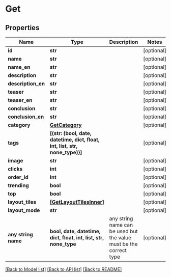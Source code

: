# Get


## Properties
Name | Type | Description | Notes
------------ | ------------- | ------------- | -------------
**id** | **str** |  | [optional] 
**name** | **str** |  | [optional] 
**name_en** | **str** |  | [optional] 
**description** | **str** |  | [optional] 
**description_en** | **str** |  | [optional] 
**teaser** | **str** |  | [optional] 
**teaser_en** | **str** |  | [optional] 
**conclusion** | **str** |  | [optional] 
**conclusion_en** | **str** |  | [optional] 
**category** | [**GetCategory**](GetCategory.md) |  | [optional] 
**tags** | **[{str: (bool, date, datetime, dict, float, int, list, str, none_type)}]** |  | [optional] 
**image** | **str** |  | [optional] 
**clicks** | **int** |  | [optional] 
**order_id** | **int** |  | [optional] 
**trending** | **bool** |  | [optional] 
**top** | **bool** |  | [optional] 
**layout_tiles** | [**[GetLayoutTilesInner]**](GetLayoutTilesInner.md) |  | [optional] 
**layout_mode** | **str** |  | [optional] 
**any string name** | **bool, date, datetime, dict, float, int, list, str, none_type** | any string name can be used but the value must be the correct type | [optional]

[[Back to Model list]](../README.md#documentation-for-models) [[Back to API list]](../README.md#documentation-for-api-endpoints) [[Back to README]](../README.md)


